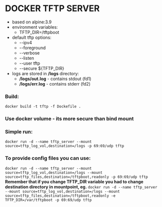 # DOCKER TFTP SERVER

* based on alpine:3.9
* environment variables:
    * TFTP_DIR=/tftpboot
* default tftp options:
    * --ipv4
    * --foreground
    * --verbose
    * --listen
    * --user tftp
    * --secure ${TFTP_DIR}
* logs are stored in **/logs** directory:
    * **/logs/out.log** - contains stdout (fd1)
    * **/logs/err.log** - contains stderr (fd2)

### Build:
`docker build -t tftp -f Dockefile .`
### Use docker volume - its more secure than bind mount
### Simple run:
`docker run -d --name tftp_server --mount source=tftp_log_vol,destination=/logs -p 69:69/udp tftp`
### To provide config files you can use:
`docker run -d --name tftp_server --mount source=tftp_log_vol,destination=/logs --mount source=tftp_files,destination=/tftpboot,readonly -p 69:69/udp tftp`
**Remember that if you change TFTP_DIR variable you had to change destination directory in mountpoint, eg.**
`docker run -d --name tftp_server --mount source=tftp_log_vol,destination=/logs --mount source=tftp_files,destination=/tftpboot,readonly -e TFTP_DIR=/var/tftpboot -p 69:69/udp tftp`
